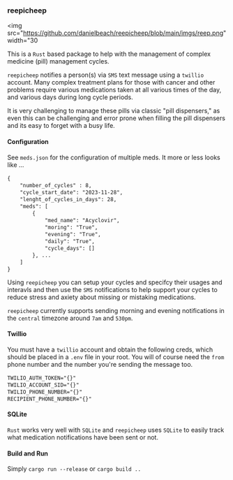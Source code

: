 ### reepicheep
<img src="https://github.com/danielbeach/reepicheep/blob/main/imgs/reep.png" width="30

This is a `Rust` based package to help with the management of
complex medicine (pill) management cycles.

`reepicheep` notifies a person(s) via `SMS` text message using a `twillio` account.
Many complex treatment plans for those with cancer and other problems
require various medications taken at all various times of the day,
and various days during long cycle periods.

It is very challenging to manage these pills via classic 
"pill dispensers," as even this can be challenging and
error prone when filling the pill dispensers and its easy
to forget with a busy life.

#### Configuration
See `meds.json` for the configuration of multiple meds.
It more or less looks like ...
```
{
    "number_of_cycles" : 8,
    "cycle_start_date": "2023-11-28",
    "lenght_of_cycles_in_days": 28,
    "meds": [
        {
            "med_name": "Acyclovir",
            "moring": "True",
            "evening": "True",
            "daily": "True",
            "cycle_days": []
        }, ...
    ]
}
```

Using `reepicheep` you can setup your cycles and
specifcy their usages and interavls and then use
the `SMS` notifications to help support your 
cycles to reduce stress and axiety about missing
or mistaking medications.

`reepicheep` currently supports sending morning and
evening notifications in the `central` timezone around
`7am` and `530pm`.


#### Twillio
You must have a `twillio` account and obtain the following creds,
which should be placed in a `.env` file in your root. You will of
course need the `from` phone number and the number you're sending
the message too.
```
TWILIO_AUTH_TOKEN="{}"
TWILIO_ACCOUNT_SID="{}"
TWILIO_PHONE_NUMBER="{}"
RECIPIENT_PHONE_NUMBER="{}"
```

#### SQLite
`Rust` works very well with `SQLite` and `reepicheep` uses `SQLite`
to easily track what medication notifications have been sent or not.

#### Build and Run
Simply `cargo run --release` or `cargo build ..` 

